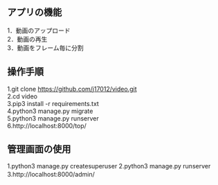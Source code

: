 ## アプリの機能  
1．動画のアップロード  
2．動画の再生  
3．動画をフレーム毎に分割  

## 操作手順   
1.git clone https://github.com/j17012/video.git  
2.cd video  
3.pip3 install -r requirements.txt  
4.python3 manage.py migrate  
5.python3 manage.py runserver  
6.http://localhost:8000/top/  

## 管理画面の使用
1.python3 manage.py createsuperuser 
2.python3 manage.py runserver  
3.http://localhost:8000/admin/　　
